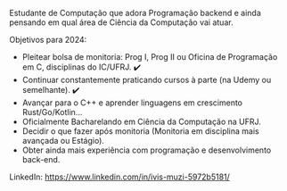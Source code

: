 Estudante de Computação que adora Programação backend e ainda pensando em qual área de Ciência da Computação vai atuar.

Objetivos para 2024:

- Pleitear bolsa de monitoria: Prog I, Prog II ou Oficina de Programação em C, disciplinas do IC/UFRJ. ✔️
- Continuar constantemente praticando cursos à parte (na Udemy ou semelhante). ✔️
- Avançar para o C++ e aprender linguagens em crescimento Rust/Go/Kotlin...
- Oficialmente Bacharelando em Ciência da Computação na UFRJ.
- Decidir o que fazer após monitoria (Monitoria em disciplina mais avançada ou Estágio).
- Obter ainda mais experiência com programação e desenvolvimento back-end.

LinkedIn: https://www.linkedin.com/in/ivis-muzi-5972b5181/
